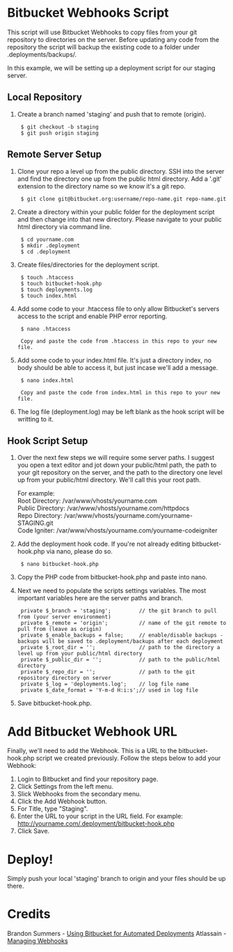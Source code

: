 # Bitbucket Webhooks Script

This script will use Bitbucket Webhooks to copy files from your git repository to directories on the server. Before updating any code from the repository the script will backup the existing code to a folder under .deployments/backups/.

In this example, we will be setting up a deployment script for our staging server.

## Local Repository

1. Create a branch named 'staging' and push that to remote (origin).

        $ git checkout -b staging
        $ git push origin staging

## Remote Server Setup

1. Clone your repo a level up from the public directory. SSH into the server and find the directory one up from the public html directory. Add a '.git' extension to the directory name so we know it's a git repo.

        $ git clone git@bitbucket.org:username/repo-name.git repo-name.git

2. Create a directory within your public folder for the deployment script and then change into that new directory. Please navigate to your public html directory via command line.

        $ cd yourname.com
        $ mkdir .deployment
        $ cd .deployment

3. Create files/directories for the deployment script.

        $ touch .htaccess
        $ touch bitbucket-hook.php
        $ touch deployments.log
        $ touch index.html

4. Add some code to your .htaccess file to only allow Bitbucket's servers access to the script and enable PHP error reporting.

        $ nano .htaccess

        Copy and paste the code from .htaccess in this repo to your new file.


5. Add some code to your index.html file. It's just a directory index, no body should be able to access it, but just incase we'll add a message.

        $ nano index.html

        Copy and paste the code from index.html in this repo to your new file.

6. The log file (deployment.log) may be left blank as the hook script will be writting to it.

## Hook Script Setup

1. Over the next few steps we will require some server paths. I suggest you open a text editor and jot down your public/html path, the path to your git repository on the server, and the path to the directory one level up from your public/html directory. We'll call this your root path.

	For example:  
	Root Directory: /var/www/vhosts/yourname.com  
	Public Directory: /var/www/vhosts/yourname.com/httpdocs  
	Repo Directory: /var/www/vhosts/yourname.com/yourname-STAGING.git  
        Code Igniter: /var/www/vhosts/yourname.com/yourname-codeigniter  

2. Add the deployment hook code. If you're not already editing bitbucket-hook.php via nano, please do so.

		$ nano bitbucket-hook.php

3. Copy the PHP code from bitbucket-hook.php and paste into nano.

4. Next we need to populate the scripts settings variables. The most important variables here are the server paths and branch.

        private $_branch = 'staging';         // the git branch to pull from (your server environment)
        private $_remote = 'origin';          // name of the git remote to pull from (leave as origin)
        private $_enable_backups = false;     // enable/disable backups - backups will be saved to .deployment/backups after each deployment
        private $_root_dir = '';              // path to the directory a level up from your public/html directory
        private $_public_dir = '';            // path to the public/html directory
        private $_repo_dir = '';              // path to the git repository directory on server
        private $_log = 'deployments.log';    // log file name
        private $_date_format = 'Y-m-d H:i:s';// used in log file

5. Save bitbucket-hook.php.

# Add Bitbucket Webhook URL

Finally, we'll need to add the Webhook. This is a URL to the bitbucket-hook.php script we created previously. Follow the steps below to add your Webhook:

1. Login to Bitbucket and find your repository page.
2. Click Settings from the left menu.
3. Slick Webhooks from the secondary menu.
4. Click the Add Webhook button.
5. For Title, type "Staging".
6. Enter the URL to your script in the URL field. For example: http://yourname.com/.deployment/bitbucket-hook.php
7. Click Save.

# Deploy!

Simply push your local 'staging' branch to origin and your files should be up there.

# Credits

Brandon Summers - [Using Bitbucket for Automated Deployments](http://brandonsummers.name/blog/2012/02/10/using-bitbucket-for-automated-deployments/)
Atlassain - [Managing Webhooks](https://confluence.atlassian.com/bitbucket/manage-webhooks-735643732.html)





































